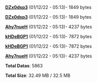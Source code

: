 [**DZx0dsp3**](/data/DZx0dsp3.txt) (01/12/22 - 05:13)- 1849 bytes

[**DZx0dsp3**](/data/DZx0dsp3.txt) (01/12/22 - 05:13)- 1849 bytes

[**Ahy7nueH**](/data/Ahy7nueH.txt) (01/12/22 - 05:13)- 4237 bytes

[**kHDeBGP1**](/data/kHDeBGP1.txt) (01/12/22 - 05:13)- 7872 bytes

[**kHDeBGP1**](/data/kHDeBGP1.txt) (01/12/22 - 05:13)- 7872 bytes

[**Ahy7nueH**](/data/Ahy7nueH.txt) (01/12/22 - 05:13)- 4237 bytes

**Total Datas**: 5863

**Total Size**: 32.49 MB / 32.5 MB